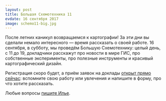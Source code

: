 ```yaml
---
layout: post
title: Большая Схемотехника 11
evdate: 16 сентября 2017
image: schemo11-big.jpg
---
```

После летних каникул возвращаемся к картографии! За эти дни вы сделали немало интересного &mdash; время
рассказать о своей работе. 16 сентября, в субботу, мы проведём Большую Схемотехнику: целый день, с 11 до 19,
докладчики расскажут про новости в мире ГИС, про собственные эксперименты, про полезные инструменты
и красивый картографический дизайн.

Регистрация скоро будет, а приём заявок на доклады
[открыт прямо сейчас](https://docs.google.com/forms/d/e/1FAIpQLSfULus84muEi3gsd4gi9vBl7lNK1KRziyw5KCXyrd3jFYR19A/viewform?usp=sf_link):
вспомните свою работу или увлечения и напишите в форму, про что хотите рассказать.

Любые вопросы [пишите Илье](mailto:ilya@zverev.info).

